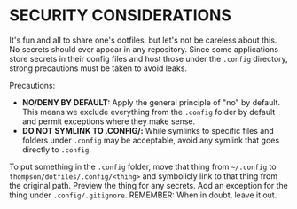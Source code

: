 # SECURITY CONSIDERATIONS

It's fun and all to share one's dotfiles, but let's not be careless about this. No secrets should ever appear in any repository. Since some applications store secrets in their config files and host those under the `.config` directory, strong precautions must be taken to avoid leaks.

Precautions:
- **NO/DENY BY DEFAULT:** Apply the general principle of "no" by default. This means we exclude everything from the `.config` folder by default and permit exceptions where they make sense.
- **DO NOT SYMLINK TO .CONFIG/:** While symlinks to specific files and folders under `.config` may be acceptable, avoid any symlink that goes directly to `.config`. 

To put something in the `.config` folder, move that thing from `~/.config` to `thompson/dotfiles/.config/<thing>` and symbolicly link to that thing from the original path. Preview the thing for any secrets. Add an exception for the thing under `.config/.gitignore`. REMEMBER: When in doubt, leave it out.